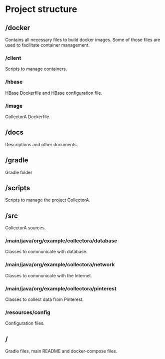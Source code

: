 # Project structure

## /docker
Contains all necessary files to build docker images.
Some of those files are used to facilitate container 
management.

### /client 
Scripts to manage containers.

### /hbase 
HBase Dockerfile and HBase configuration file.

### /image
CollectorA Dockerfile.

## /docs
Descriptions and other documents.

## /gradle
Gradle folder

## /scripts
Scripts to manage the project CollectorA.

## /src
CollectorA sources.

### /main/java/org/example/collectora/database
Classes to communicate with database.

### /main/java/org/example/collectora/network
Classes to communicate with the Internet.

### /main/java/org/example/collectora/pinterest
Classes to collect data from Pinterest.

### /resources/config
Configuration files.

## /
Gradle files, main README and docker-compose files.
